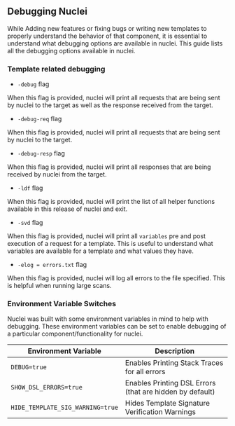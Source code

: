 ## Debugging Nuclei

While Adding new features or fixing bugs or writing new templates to properly understand the behavior of that component, it is essential to understand what debugging options are available in nuclei. This guide lists all the debugging options available in nuclei.

### Template related debugging

- `-debug` flag

When this flag is provided, nuclei will print all requests that are being sent by nuclei to the target as well as the response received from the target.

- `-debug-req` flag

When this flag is provided, nuclei will print all requests that are being sent by nuclei to the target.

- `-debug-resp` flag

When this flag is provided, nuclei will  print all responses that are being received by nuclei from the target.

- `-ldf` flag

When this flag is provided, nuclei will print the list of all helper functions available in this release of nuclei and exit.

- `-svd` flag

When this flag is provided, nuclei will print all `variables` pre and post execution of a request for a template. This is useful to understand what variables are available for a template and what values they have.

- `-elog = errors.txt` flag

When this flag is provided, nuclei will log all errors to the file specified. This is helpful when running large scans.



### Environment Variable Switches

Nuclei was built with some environment variables in mind to help with debugging. These environment variables can be set to enable debugging of a particular component/functionality for nuclei.

| Environment Variable             | Description                                              |
| -------------------------------- | -------------------------------------------------------- |
| `DEBUG=true`                     | Enables Printing Stack Traces for all errors             |
| `SHOW_DSL_ERRORS=true`           | Enables Printing DSL Errors (that are hidden by default) |
| `HIDE_TEMPLATE_SIG_WARNING=true` | Hides Template Signature Verification Warnings           |




